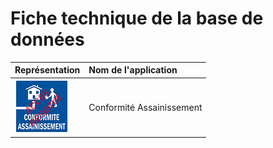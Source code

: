 # Fiche technique de la base de données #

|Représentation| Nom de l'application |
|:---|:---|
|![picto](../img/picto_cc_asscol.png)|Conformité Assainissement|

